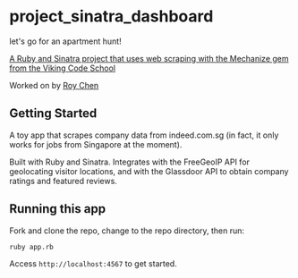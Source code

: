 # project_sinatra_dashboard
let's go for an apartment hunt!

[A Ruby and Sinatra project that uses web scraping with the Mechanize gem from the Viking Code School](http://www.vikingcodeschool.com)

Worked on by [Roy Chen](https://github.com/roychen25)

## Getting Started
A toy app that scrapes company data from indeed.com.sg (in fact, it only works for jobs from Singapore at the moment).

Built with Ruby and Sinatra. Integrates with the FreeGeoIP API for geolocating visitor locations, and with the Glassdoor API to obtain company ratings and featured reviews.

## Running this app
Fork and clone the repo, change to the repo directory, then run:

```
ruby app.rb
```

Access `http://localhost:4567` to get started.

